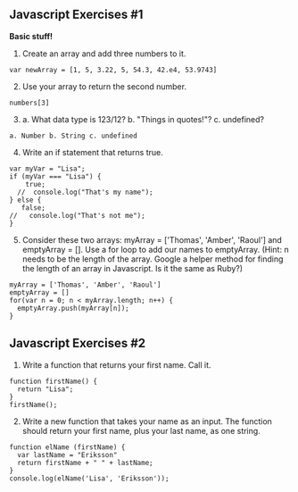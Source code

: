 ## Javascript Exercises #1
**Basic stuff!**

1. Create an array and add three numbers to it.
```
var newArray = [1, 5, 3.22, 5, 54.3, 42.e4, 53.9743]
```

2. Use your array to return the second number.
```
numbers[3]
```

3. a. What data type is 123/12? b. "Things in quotes!"? c. undefined?
```
a. Number b. String c. undefined
```
4. Write an if statement that returns true.
```
var myVar = "Lisa";
if (myVar === "Lisa") {
    true;
  //  console.log("That's my name");
} else {
   false;
//   console.log("That's not me");
}
```

5. Consider these two arrays: myArray = ['Thomas', 'Amber', 'Raoul'] and emptyArray = []. Use a for loop to add our names to emptyArray. (Hint: n needs to be the length of the array. Google a helper method for finding the length of an array in Javascript. Is it the same as Ruby?)
```
myArray = ['Thomas', 'Amber', 'Raoul']
emptyArray = []
for(var n = 0; n < myArray.length; n++) {
  emptyArray.push(myArray[n]);
}
```
## Javascript Exercises #2

1. Write a function that returns your first name. Call it.

```
function firstName() {
  return "Lisa";
}
firstName();
```
2. Write a new function that takes your name as an input. The function should return your first name, plus your last name, as one string.

```
function elName (firstName) {
  var lastName = "Eriksson"
  return firstName + " " + lastName;
}
console.log(elName('Lisa', 'Eriksson'));
```
